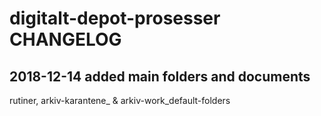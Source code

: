 # digitalt-depot-prosesser CHANGELOG

## 2018-12-14 added main folders and documents

rutiner, arkiv-karantene_ & arkiv-work_default-folders